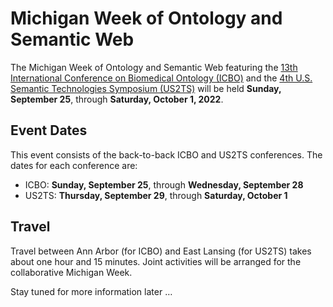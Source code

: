 #  Michigan Week of Ontology and Semantic Web

The Michigan Week of Ontology and Semantic Web featuring the [13th International Conference on Biomedical Ontology (ICBO)](https://icbo-conference.github.io/icbo2022/) and the [4th U.S. Semantic Technologies Symposium (US2TS)](https://us2ts.org/) will be held **Sunday, September 25**, through **Saturday, October 1, 2022**. 

## Event Dates
This event consists of the back-to-back ICBO and US2TS conferences. The dates for each conference are:

  * ICBO: **Sunday, September 25**, through **Wednesday, September 28** 
  * US2TS: **Thursday, September 29**, through **Saturday, October 1**

## Travel
Travel between Ann Arbor (for ICBO) and East Lansing (for US2TS) takes about one hour and 15 minutes. Joint activities will be arranged for the collaborative Michigan Week. 

Stay tuned for more information later …
